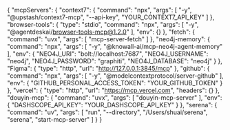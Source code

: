 {
"mcpServers": {
"context7": {
"command": "npx",
"args": [
"-y",
"@upstash/context7-mcp",
"--api-key",
"YOUR_CONTEXT7_API_KEY"
]
},
"browser-tools": {
"type": "stdio",
"command": "npx",
"args": [
"-y",
"@agentdeskai/browser-tools-mcp@1.2.0"
],
"env": {}
},
"fetch": {
"command": "uvx",
"args": [
"mcp-server-fetch"
]
},
"neo4j-memory": {
"command": "npx",
"args": [
"-y",
"@knowall-ai/mcp-neo4j-agent-memory"
],
"env": {
"NEO4J_URI": "bolt://localhost:7687",
"NEO4J_USERNAME": "neo4j",
"NEO4J_PASSWORD": "graphiti",
"NEO4J_DATABASE": "neo4j"
}
},
"Figma": {
"type": "http",
"url": "http://127.0.0.1:3845/mcp"
},
"github": {
"command": "npx",
"args": [
"-y",
"@modelcontextprotocol/server-github"
],
"env": {
"GITHUB_PERSONAL_ACCESS_TOKEN": "YOUR_GITHUB_TOKEN"
}
},
"vercel": {
"type": "http",
"url": "https://mcp.vercel.com",
"headers": {}
},
"douyin-mcp": {
"command": "uvx",
"args": [
"douyin-mcp-server"
],
"env": {
"DASHSCOPE_API_KEY": "YOUR_DASHSCOPE_API_KEY"
}
},
"serena": {
"command": "uv",
"args": [
"run",
"--directory",
"/Users/shuai/serena",
"serena",
"start-mcp-server"
]
}
}
